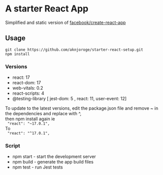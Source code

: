 # A starter React App

Simplified and static version of [ facebook/create-react-app](https://github.com/facebook/create-react-app)

## Usage

```
git clone https://github.com/aknjoroge/starter-react-setup.git
npm install
```

### Versions

- react: 17
- react-dom: 17
- web-vitals: 0.2
- react-scripts: 4
- @testing-library [ jest-dom: 5 , react: 11, user-event: 12]

To update to the latest versions, edit the package.json file and remove ~ in the dependencies and replace with ^, <br/>
then npm install again ie <br/>
` "react": "~17.0.1",` <br/>
To <br/>
` "react": "^17.0.1",`

### Script

- npm start - start the development server
- npm build - generate the app build files
- npm test - run Jest tests
